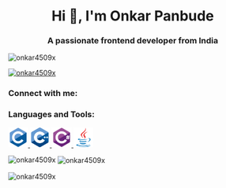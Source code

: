 <h1 align="center">Hi 👋, I'm Onkar Panbude</h1>
<h3 align="center">A passionate frontend developer from India</h3>

<p align="left"> <img src="https://komarev.com/ghpvc/?username=onkar4509x&label=Profile%20views&color=0e75b6&style=flat" alt="onkar4509x" /> </p>

<p align="left"> <a href="https://github.com/ryo-ma/github-profile-trophy"><img src="https://github-profile-trophy.vercel.app/?username=onkar4509x" alt="onkar4509x" /></a> </p>

<h3 align="left">Connect with me:</h3>
<p align="left">
</p>

<h3 align="left">Languages and Tools:</h3>
<p align="left"> <a href="https://www.cprogramming.com/" target="_blank" rel="noreferrer"> <img src="https://raw.githubusercontent.com/devicons/devicon/master/icons/c/c-original.svg" alt="c" width="40" height="40"/> </a> <a href="https://www.w3schools.com/cpp/" target="_blank" rel="noreferrer"> <img src="https://raw.githubusercontent.com/devicons/devicon/master/icons/cplusplus/cplusplus-original.svg" alt="cplusplus" width="40" height="40"/> </a> <a href="https://www.w3schools.com/cs/" target="_blank" rel="noreferrer"> <img src="https://raw.githubusercontent.com/devicons/devicon/master/icons/csharp/csharp-original.svg" alt="csharp" width="40" height="40"/> </a> <a href="https://www.java.com" target="_blank" rel="noreferrer"> <img src="https://raw.githubusercontent.com/devicons/devicon/master/icons/java/java-original.svg" alt="java" width="40" height="40"/> </a> </p>

<p><img align="left" src="https://github-readme-stats.vercel.app/api/top-langs?username=onkar4509x&show_icons=true&locale=en&layout=compact" alt="onkar4509x" /></p>

<p>&nbsp;<img align="center" src="https://github-readme-stats.vercel.app/api?username=onkar4509x&show_icons=true&locale=en" alt="onkar4509x" /></p>

<p><img align="center" src="https://github-readme-streak-stats.herokuapp.com/?user=onkar4509x&" alt="onkar4509x" /></p>
